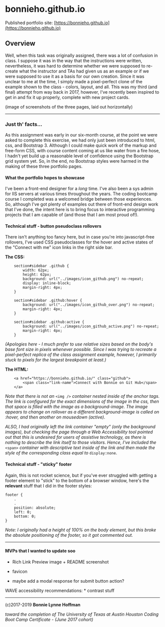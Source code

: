 # bonnieho.github.io

Published portfolio site: [https://bonnieho.github.io](https://bonnieho.github.io)

## Overview

Well, when this task was originally assigned, there was a lot of confusion in class. I suppose it was in the way that the instructions were written, nevertheless, it was hard to determine whether we were supposed to re-create what the instructor and TAs had given us as an example or if we were supposed to use it as a basis for our own creation. Since it was unclear to me at the time, I simply made a pixel-perfect clone of the example shown to the class - colors, layout, and all. This was my third (and final) attempt from way back in 2017, however, I've recently been inspired to get in and fix it up properly, complete with new project cards.

(image of screenshots of the three pages, laid out horizontally)

- - - 

### Just th' facts...

As this assignment was early in our six-month course, at the point we were asked to complete this exercise, we had only just been introduced to html, css, and Bootstrap 3. Although I could make quick work of the markup and free-form CSS, with course content coming at us like water from a fire hose, I hadn't yet build up a reasonable level of confidence using the Bootstrap grid system yet. So, in the end, no Bootstrap styles were harmed in the making of these three portfolio pages.

#### What the portfolio hopes to showcase

I've been a front-end designer for a *long* time. I've also been a sys admin for IIS servers at various times throughout the years. The coding bootcamp course I completed was a welcomed bridge between those experiences. So, although I've got plenty of examples out there of front-end design work that I've done, the intent here is to bring focus to interactive programming projects that I am capable of (and those that I am most proud of!). 

#### Technical stuff - button pseudoclass rollovers

There isn't anything too fancy here, but in case you're into javascript-free rollovers, I've used CSS pseudoclasses for the hover and active states of the "Connect with me" icon links in the right side bar.

**The CSS:**

```
    section#sidebar .github {
        width: 62px;
        height: 62px;
        background: url("../images/icon_github.png") no-repeat;
        display: inline-block;
        margin-right: 4px;
    }

    section#sidebar .github:hover {
        background: url("../images/icon_github_over.png") no-repeat;
        margin-right: 4px;
    }

    section#sidebar .github:active {
        background: url("../images/icon_github_active.png") no-repeat;
        margin-right: 4px;
    }
```
*(Apologies here - I much prefer to use relative sizes based on the body's base font size in pixels whenever possible. Since I was trying to recreate a pixel-perfect replica of the class assignment example, however, I primarily stuck to pixels for the largest breakpoint at least.)*

**The HTML:** 

```
    <a href="https://bonnieho.github.io/" class="github">
        <span class="link-name">Connect with Bonnie on Git Hub</span>
    </a>
```

*Note that there is not an* `<img />` *container nested inside of the anchor tags. The link is configured for the exact dimensions of the image in the css, then that space is filled with the image as a background-image. The image appears to change on rollover as a different background-image is called on :hover, and then another on mousedown (active).*

*ALSO, I had originally left the link container "empty" (only the background images), but checking the page through a Web Accessibility tool pointed out that this is undesired for users of assistive technology, as there is nothing to describe the link itself to those visitors. Hence, I've included the* `<span>` *container with descriptive text inside of the link and then made the style of the corresponding class equal to* `display:none`. 


#### Technical stuff - "sticky" footer

Again, this is not rocket science, but if you've ever struggled with getting a footer element to "stick" to the bottom of a browser window, here's the **relevant** stuff that I did in the footer styles:

~~~
footer {
    . 
    .
    position: absolute;
    left: 0;
    bottom: 0;
}
~~~

*Note: I originally had a height of 100% on the body element, but this broke the absolute positioning of the footer, so it got commented out.*

- - - 

#### MVPs that I wanted to update soo

- Rich Link Preview image + README screenshot
- favicon

- maybe add a modal response for submit button action?

WAVE accessibility recommendations:
    * contrast stuff

- - -


(c)2017-2019 __Bonnie Lynne Hoffman__ 

*toward the completion of The University of Texas at Austin Houston Coding Boot Camp Certificate - (June 2017 cohort)*
